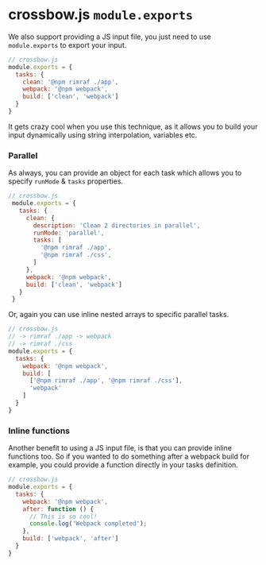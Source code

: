 # crossbow.js `module.exports`

We also support providing a JS input file, you just need to use `module.exports`
to export your input.

```js
// crossbow.js
module.exports = {
  tasks: {
    clean: '@npm rimraf ./app',
    webpack: '@npm webpack',
    build: ['clean', 'webpack']
  }
}
```

It gets crazy cool when you use this technique, as it allows you to build your
input dynamically using string interpolation, variables etc.

### Parallel

As always, you can provide an object for each task which allows you to specify
`runMode` & `tasks` properties.

```js
// crossbow.js
 module.exports = {
   tasks: {
     clean: {
       description: 'Clean 2 directories in parallel',
       runMode: 'parallel',
       tasks: [
         '@npm rimraf ./app',
         '@npm rimraf ./css',
       ]
     },
     webpack: '@npm webpack',
     build: ['clean', 'webpack']
   }
 }
```

Or, again you can use inline nested arrays to specific parallel tasks.
```js
// crossbow.js
// -> rimraf ./app -> webpack
// -> rimraf ./css
module.exports = {
  tasks: {
    webpack: '@npm webpack',
    build: [
      ['@npm rimraf ./app', '@npm rimraf ./css'],
      'webpack'
    ]
  }
}
```

### Inline functions

Another benefit to using a JS input file, is that you can provide inline functions
too. So if you wanted to do something after a webpack build for example, you
could provide a function directly in your tasks definition.

```js
// crossbow.js
module.exports = {
  tasks: {
    webpack: '@npm webpack',
    after: function () {
      // This is so cool!
      console.log('Webpack completed');
    },
    build: ['webpack', 'after']
  }
}
```
